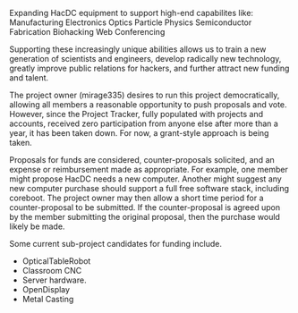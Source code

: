 Expanding HacDC equipment to support high-end capabilites like:
Manufacturing Electronics Optics Particle Physics Semiconductor
Fabrication Biohacking Web Conferencing

Supporting these increasingly unique abilities allows us to train a new
generation of scientists and engineers, develop radically new
technology, greatly improve public relations for hackers, and further
attract new funding and talent.

The project owner (mirage335) desires to run this project
democratically, allowing all members a reasonable opportunity to push
proposals and vote. However, since the Project Tracker, fully populated
with projects and accounts, received zero participation from anyone else
after more than a year, it has been taken down. For now, a grant-style
approach is being taken.

Proposals for funds are considered, counter-proposals solicited, and an
expense or reimbursement made as appropriate. For example, one member
might propose HacDC needs a new computer. Another might suggest any new
computer purchase should support a full free software stack, including
coreboot. The project owner may then allow a short time period for a
counter-proposal to be submitted. If the counter-proposal is agreed upon
by the member submitting the original proposal, then the purchase would
likely be made.

Some current sub-project candidates for funding include.

-   OpticalTableRobot
-   Classroom CNC
-   Server hardware.
-   OpenDisplay
-   Metal Casting
